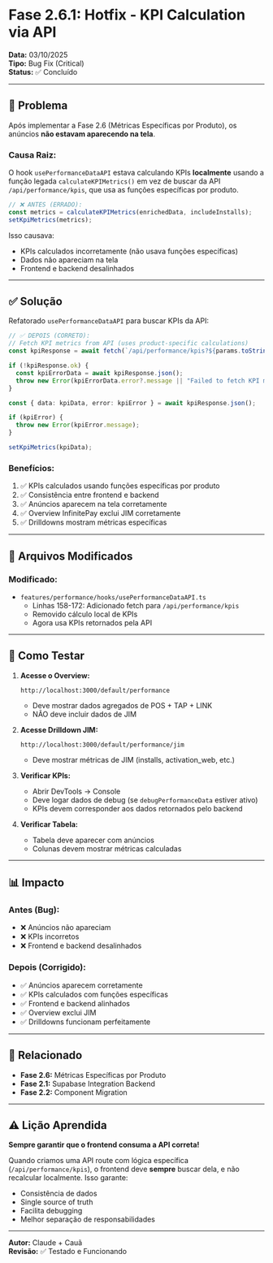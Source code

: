 # Fase 2.6.1: Hotfix - KPI Calculation via API

**Data:** 03/10/2025  
**Tipo:** Bug Fix (Critical)  
**Status:** ✅ Concluído

---

## 🐛 Problema

Após implementar a Fase 2.6 (Métricas Específicas por Produto), os anúncios **não estavam aparecendo na tela**.

### **Causa Raiz:**

O hook `usePerformanceDataAPI` estava calculando KPIs **localmente** usando a função legada `calculateKPIMetrics()` em vez de buscar da API `/api/performance/kpis`, que usa as funções específicas por produto.

```typescript
// ❌ ANTES (ERRADO):
const metrics = calculateKPIMetrics(enrichedData, includeInstalls);
setKpiMetrics(metrics);
```

Isso causava:
- KPIs calculados incorretamente (não usava funções específicas)
- Dados não apareciam na tela
- Frontend e backend desalinhados

---

## ✅ Solução

Refatorado `usePerformanceDataAPI` para buscar KPIs da API:

```typescript
// ✅ DEPOIS (CORRETO):
// Fetch KPI metrics from API (uses product-specific calculations)
const kpiResponse = await fetch(`/api/performance/kpis?${params.toString()}`);

if (!kpiResponse.ok) {
  const kpiErrorData = await kpiResponse.json();
  throw new Error(kpiErrorData.error?.message || "Failed to fetch KPI metrics");
}

const { data: kpiData, error: kpiError } = await kpiResponse.json();

if (kpiError) {
  throw new Error(kpiError.message);
}

setKpiMetrics(kpiData);
```

### **Benefícios:**
1. ✅ KPIs calculados usando funções específicas por produto
2. ✅ Consistência entre frontend e backend
3. ✅ Anúncios aparecem na tela corretamente
4. ✅ Overview InfinitePay exclui JIM corretamente
5. ✅ Drilldowns mostram métricas específicas

---

## 📝 Arquivos Modificados

### **Modificado:**
- `features/performance/hooks/usePerformanceDataAPI.ts`
  - Linhas 158-172: Adicionado fetch para `/api/performance/kpis`
  - Removido cálculo local de KPIs
  - Agora usa KPIs retornados pela API

---

## 🧪 Como Testar

1. **Acesse o Overview:**
   ```
   http://localhost:3000/default/performance
   ```
   - Deve mostrar dados agregados de POS + TAP + LINK
   - NÃO deve incluir dados de JIM

2. **Acesse Drilldown JIM:**
   ```
   http://localhost:3000/default/performance/jim
   ```
   - Deve mostrar métricas de JIM (installs, activation_web, etc.)

3. **Verificar KPIs:**
   - Abrir DevTools → Console
   - Deve logar dados de debug (se `debugPerformanceData` estiver ativo)
   - KPIs devem corresponder aos dados retornados pelo backend

4. **Verificar Tabela:**
   - Tabela deve aparecer com anúncios
   - Colunas devem mostrar métricas calculadas

---

## 📊 Impacto

### **Antes (Bug):**
- ❌ Anúncios não apareciam
- ❌ KPIs incorretos
- ❌ Frontend e backend desalinhados

### **Depois (Corrigido):**
- ✅ Anúncios aparecem corretamente
- ✅ KPIs calculados com funções específicas
- ✅ Frontend e backend alinhados
- ✅ Overview exclui JIM
- ✅ Drilldowns funcionam perfeitamente

---

## 🔗 Relacionado

- **Fase 2.6:** Métricas Específicas por Produto
- **Fase 2.1:** Supabase Integration Backend
- **Fase 2.2:** Component Migration

---

## ⚠️ Lição Aprendida

**Sempre garantir que o frontend consuma a API correta!**

Quando criamos uma API route com lógica específica (`/api/performance/kpis`), o frontend deve **sempre** buscar dela, e não recalcular localmente. Isso garante:
- Consistência de dados
- Single source of truth
- Facilita debugging
- Melhor separação de responsabilidades

---

**Autor:** Claude + Cauã  
**Revisão:** ✅ Testado e Funcionando



